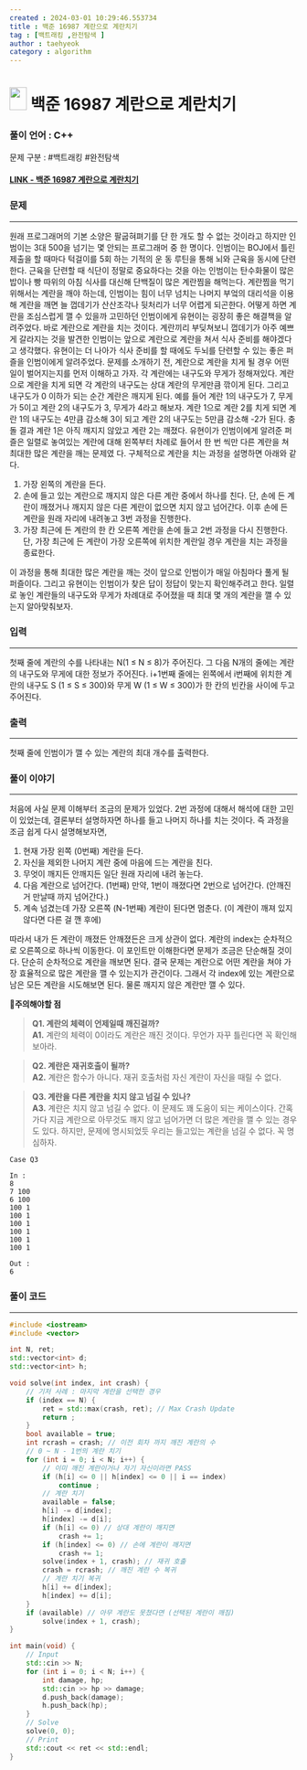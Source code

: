 ```yaml
---
created : 2024-03-01 10:29:46.553734
title : 백준 16987 계란으로 계란치기
tag : [백트래킹 ,완전탐색 ]
author : taehyeok
category : algorithm
---
```

# <img src="https://d2gd6pc034wcta.cloudfront.net/tier/11.svg" width="30" height="40"> 백준 16987 계란으로 계란치기

### 풀이 언어 : C++

문제 구분 : #백트래킹 #완전탐색 
#### [LINK - 백준 16987 계란으로 계란치기](https://www.acmicpc.net/problem/16987)

### 문제

<hr>


원래 프로그래머의 기본 소양은 팔굽혀펴기를 단 한 개도 할 수 없는 것이라고 하지만 인범이는 3대 500을 넘기는 몇 안되는 프로그래머 중 한 명이다. 인범이는 BOJ에서 틀린 제출을 할 때마다 턱걸이를 5회 하는 기적의 운
동 루틴을 통해 뇌와 근육을 동시에 단련한다. 근육을 단련할 때 식단이 정말로 중요하다는 것을 아는 인범이는 탄수화물이 많은 밥이나 빵 따위의 아침 식사를 대신해 단백질이 많은 계란찜을 해먹는다. 계란찜을 먹기 위해서는 계란을 깨야 하는데, 인범이는 힘이 너무 넘치는 나머지 부엌의 대리석을 이용해 계란을 깨면 늘 껍데기가 산산조각나 뒷처리가 너무 어렵게 되곤한다. 어떻게 하면 계란을 조심스럽게 깰 수 있을까 고민하던 인범이에게 유현이는 굉장히 좋은 해결책을 알려주었다. 바로 계란으로 계란을 치는 것이다. 계란끼리 부딪쳐보니 껍데기가 아주
예쁘게 갈라지는 것을 발견한 인범이는 앞으로 계란으로 계란을 쳐서 식사 준비를 해야겠다고 생각했다. 유현이는 더 나아가 식사 준비를 할 때에도 두뇌를 단련할 수 있는 좋은 퍼즐을 인범이에게 알려주었다. 문제를 소개하기 전, 계란으로 계란을 치게 될 경우 어떤 일이 벌어지는지를 먼저 이해하고 가자. 각 계란에는 내구도와 무게가 정해져있다. 계란으로 계란을 치게 되면 각 계란의 내구도는 상대 계란의 무게만큼 깎이게 된다. 그리고 내구도가 0 이하가 되는 순간 계란은 깨지게 된다. 예를 들어 계란 1의 내구도가 7, 무게가 5이고 계란 2의 내구도가 3, 무게가 4라고 해보자. 계란 1으로 계란 2를 치게 되면 계란 1의 내구도는 4만큼 감소해 3이 되고 계란 2의 내구도는 5만큼 감소해 -2가 된다. 충돌 결과 계란 1은 아직 깨지지 않았고 계란 2는 깨졌다. 유현이가 인범이에게 알려준 퍼즐은 일렬로 놓여있는 계란에 대해 왼쪽부터 차례로 들어서 한 번 씩만 다른 계란을 쳐 최대한 많은 계란을 깨는 문제였
다. 구체적으로 계란을 치는 과정을 설명하면 아래와 같다.
1. 가장 왼쪽의 계란을 든다.
2. 손에 들고 있는 계란으로 깨지지 않은 다른 계란 중에서 하나를 친다. 단, 손에 든 계란이 깨졌거나 깨지지 않은 다른 계란이 없으면 치지 않고 넘어간다. 이후 손에 든 계란을 원래 자리에 내려놓고 3번 과정을 진행한다.
3. 가장 최근에 든 계란의 한 칸 오른쪽 계란을 손에 들고 2번 과정을 다시 진행한다. 단, 가장 최근에 든 계란이 가장 오른쪽에 위치한 계란일 경우 계란을 치는 과정을 종료한다.

이 과정을 통해 최대한 많은 계란을 깨는 것이 앞으로 인범이가 매일 아침마다 풀게 될 퍼즐이다. 그리고 유현이는 인범이가 찾은 답이 정답이 맞는지 확인해주려고 한다. 일렬로 놓인 계란들의 내구도와 무게가 차례대로 주어졌을 때 최대 몇 개의 계란을 깰 수 있는지 알아맞춰보자.
### 입력

<hr>


첫째 줄에 계란의 수를 나타내는 N(1 ≤ N ≤ 8)가 주어진다. 그 다음 N개의 줄에는 계란의 내구도와 무게에 대한 정보가 주어진다. i+1번째 줄에는 왼쪽에서 i번째에 위치한 계란의 내구도 S (1 ≤ S ≤ 300)와 무게 W (1 ≤ W ≤ 300)가 한 칸의 빈칸을 사이에 두고 주어진다.
### 출력

<hr>


첫째 줄에 인범이가 깰 수 있는 계란의 최대 개수를 출력한다.
### 풀이 이야기

<hr>


처음에 사실 문제 이해부터 조금의 문제가 있었다. 2번 과정에 대해서 해석에 대한 고민이 있었는데, 결론부터 설명하자면 하나를 들고 나머지 하나를 치는 것이다. 즉 과정을 조금 쉽게 다시 설명해보자면,

1. 현재 가장 왼쪽 (0번째) 계란을 든다.
2. 자신을 제외한 나머지 계란 중에 마음에 드는 계란을 친다.
3. 무엇이 깨지든 안깨지든 일단 원래 자리에 내려 놓는다.
4. 다음 계란으로 넘어간다. (1번째) 만약, 1번이 깨졌다면 2번으로 넘어간다. (안깨진거 만날때 까지 넘어간다.)
5. 계속 넘겼는데 가장 오른쪽 (N-1번째) 계란이 된다면 멈춘다. (이 계란이 깨져 있지 않다면 다른 걸 깬 후에)

따라서 내가 든 계란이 깨졌든 안깨졌든은 크게 상관이 없다. 계란의 index는 순차적으로 오른쪽으로 하나씩 이동한다. 이 포인트만 이해한다면 문제가 조금은 단순해질 것이다. 단순히 순차적으로 계란을 깨보면 된다. 결국 문제는 계란으로 어떤 계란을 쳐야 가장 효율적으로 많은 계란을 깰 수 있는지가 관건이다. 그래서 각 index에 있는 계란으로 남은 모든 계란을 시도해보면 된다. 물론 깨지지 않은 계란만 깰 수 있다.

**🚨주의해야할 점**
>**Q1. 계란의 체력이 언제일때 깨진걸까?**  
>**A1.** 계란의 체력이 0이라도 계란은 깨진 것이다. 무언가 자꾸 틀린다면 꼭 확인해보아라.

>**Q2. 계란은 재귀호출이 될까?**  
>**A2.** 계란은 함수가 아니다. 재귀 호출처럼 자신 계란이 자신을 때릴 수 없다.

>**Q3. 계란을 다른 계란을 치지 않고 넘길 수 있나?**  
>**A3.** 계란은 치지 않고 넘길 수 없다. 이 문제도 꽤 도움이 되는 케이스이다. 간혹가다 지금 계란으로 아무것도 깨지 않고 넘어가면 더 많은 계란을 깰 수 있는 경우도 있다. 하지만, 문제에 명시되었듯 우리는 들고있는 계란을 넘길 수 없다. 꼭 명심하자.
```
Case Q3

In :
8
7 100
6 100
100 1
100 1
100 1
100 1
100 1
100 1

Out :
6
```
### 풀이 코드

<hr>


``` c++
#include <iostream>
#include <vector>

int N, ret;
std::vector<int> d;
std::vector<int> h;

void solve(int index, int crash) {
	// 기저 사례 : 마지막 계란을 선택한 경우
	if (index == N) {
		ret = std::max(crash, ret); // Max Crash Update
		return ;
	}
	bool available = true;
	int rcrash = crash; // 이전 회차 까지 깨진 계란의 수
	// 0 ~ N - 1번의 계란 치기
	for (int i = 0; i < N; i++) {
		// 이미 깨진 계란이거나 자기 자신이라면 PASS
		if (h[i] <= 0 || h[index] <= 0 || i == index)
			continue ;
		// 계란 치기
		available = false;
		h[i] -= d[index];
		h[index] -= d[i];
		if (h[i] <= 0) // 상대 계란이 깨지면
			crash += 1;
		if (h[index] <= 0) // 손에 계란이 깨지면
			crash += 1;
		solve(index + 1, crash); // 재귀 호출
		crash = rcrash; // 깨진 계란 수 복귀
		// 계란 치기 복귀
		h[i] += d[index];
		h[index] += d[i];
	}
	if (available) // 아무 계란도 못쳤다면 (선택된 계란이 깨짐)
		solve(index + 1, crash);
}

int main(void) {
	// Input
	std::cin >> N;
	for (int i = 0; i < N; i++) {
		int damage, hp;
		std::cin >> hp >> damage;
		d.push_back(damage);
		h.push_back(hp);
	}
	// Solve
	solve(0, 0);
	// Print
	std::cout << ret << std::endl;
}
```
